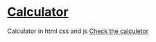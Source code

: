 # [Calculator](https://betzalelkenig.github.io/Calculator/)
Calculator in html css and js
[Check the calculetor](https://betzalelkenig.github.io/Calculator/)
